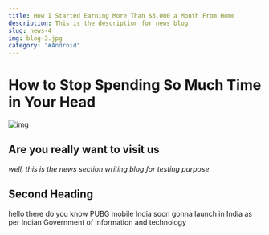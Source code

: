 ```yaml
---
title: How I Started Earning More Than $3,000 a Month From Home
description: This is the description for news blog
slug: news-4
img: blog-3.jpg
category: "#Android"
---
```


# How to Stop Spending So Much Time in Your Head
![img](/resources/news-2.jpg)
## Are you really want to visit us
_well, this is the news section writing blog for testing purpose_

## Second Heading 

hello there do you know PUBG mobile India soon gonna launch in India as per Indian  Government of information and technology